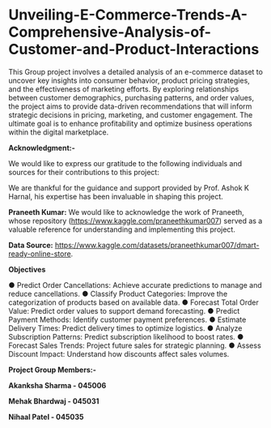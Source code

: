 # Unveiling-E-Commerce-Trends-A-Comprehensive-Analysis-of-Customer-and-Product-Interactions

This Group project involves a detailed analysis of an e-commerce dataset to uncover key insights into consumer behavior, product pricing strategies, and the effectiveness of marketing efforts. By exploring relationships between customer demographics, purchasing patterns, and order values, the project aims to provide data-driven recommendations that will inform strategic decisions in pricing, marketing, and customer engagement. The ultimate goal is to enhance profitability and optimize business operations within the digital marketplace.

**Acknowledgment:-**

We would like to express our gratitude to the following individuals and sources for their contributions to this project:

We are thankful for the guidance and support provided by Prof. Ashok K Harnal, his expertise has been invaluable in shaping this project.

**Praneeth Kumar:** We would like to acknowledge the work of Praneeth, whose repository (https://www.kaggle.com/praneethkumar007) served as a valuable reference for understanding and implementing this project.

**Data Source:** https://www.kaggle.com/datasets/praneethkumar007/dmart-ready-online-store.

**Objectives**

● Predict Order Cancellations: Achieve accurate predictions to manage and reduce
cancellations.
● Classify Product Categories: Improve the categorization of products based on
available data.
● Forecast Total Order Value: Predict order values to support demand forecasting.
● Predict Payment Methods: Identify customer payment preferences.
● Estimate Delivery Times: Predict delivery times to optimize logistics.
● Analyze Subscription Patterns: Predict subscription likelihood to boost rates.
● Forecast Sales Trends: Project future sales for strategic planning.
● Assess Discount Impact: Understand how discounts affect sales volumes.




**Project Group Members:-**

**Akanksha Sharma - 045006**

**Mehak Bhardwaj - 045031**

**Nihaal Patel - 045035**
